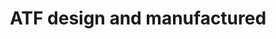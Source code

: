 ---
title: "ATF design and manufactured"
url: /karachi/atf-design-and-manufactured/
shop: interior decoration
---